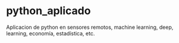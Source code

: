 # python_aplicado
Aplicacion de python en sensores remotos, machine learning, deep, learning, economía, estadística, etc.
